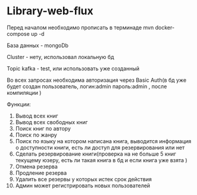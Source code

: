 # Library-web-flux
Перед началом необходимо прописать в терминаде mvn docker-compose up -d

База данных - mongoDb 

Cluster - нету, использовал локальную бд 

Topic kafka - test, или использовать уже созданный

Во всех запросах необходима авторизация через Basic Auth(в бд уже будет создан пользователь, логин:admin пароль:admin , после компиляции )

Функции:
1) Вывод всех книг    
2) Вывод всех свободных книг 
3) Поиск книг по автору
4) Поиск по жанру 
5) Поиск по языку на котором написана книга, выводится информация о доступности книги, есть ли доступ для резервирования или нет
6) Сделать резервирование книги(проверка  на не больше 5 книг текущему юзеру, есть ли  такая книга в бд и если книга уже взята )
7) Отмена резерва
8) Продление резерва
9) Удалить все резервы у которых истек срок действия  
10) Админ может регистрировать новых пользователей 
